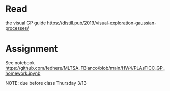 # Read 

the visual GP guide https://distill.pub/2019/visual-exploration-gaussian-processes/

# Assignment
See notebook https://github.com/fedhere/MLTSA_FBianco/blob/main/HW4/PLAsTICC_GP_homework.ipynb

NOTE: due before class Thursday 3/13

